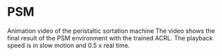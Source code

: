 # PSM
Animation video of the peristaltic sortation machine
The video shows the final result of the PSM environment with the trained ACRL.
The playback speed is in slow motion and 0.5 x real time. 
